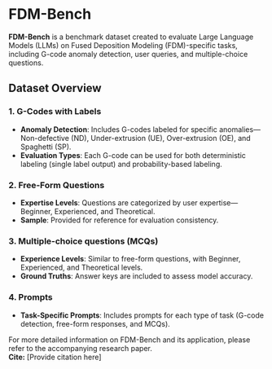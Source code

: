 #  FDM-Bench

**FDM-Bench** is a benchmark dataset created to evaluate Large Language Models (LLMs) on Fused Deposition Modeling (FDM)-specific tasks, including G-code anomaly detection, user queries, and multiple-choice questions.

## Dataset Overview

### 1. G-Codes with Labels
- **Anomaly Detection**: Includes G-codes labeled for specific anomalies—Non-defective (ND), Under-extrusion (UE), Over-extrusion (OE), and Spaghetti (SP).
- **Evaluation Types**: Each G-code can be used for both deterministic labeling (single label output) and probability-based labeling.

### 2. Free-Form Questions
- **Expertise Levels**: Questions are categorized by user expertise—Beginner, Experienced, and Theoretical.
- **Sample**: Provided for reference for evaluation consistency.

### 3. Multiple-choice questions (MCQs)
- **Experience Levels**: Similar to free-form questions, with Beginner, Experienced, and Theoretical levels.
- **Ground Truths**: Answer keys are included to assess model accuracy.

### 4. Prompts
- **Task-Specific Prompts**: Includes prompts for each type of task (G-code detection, free-form responses, and MCQs).

For more detailed information on FDM-Bench and its application, please refer to the accompanying research paper.  
**Cite:** [Provide citation here]
